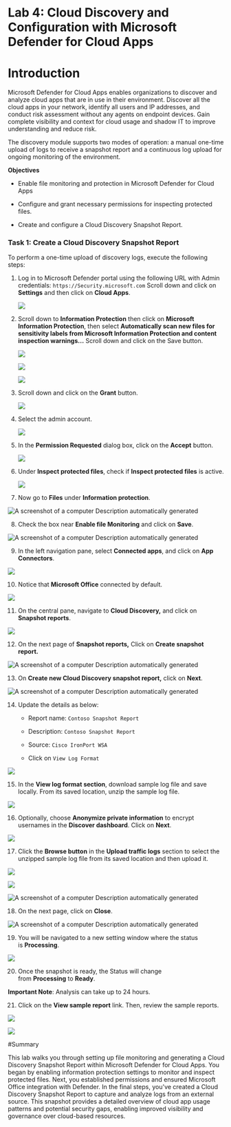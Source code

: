 # **Lab 4: Cloud Discovery and Configuration with Microsoft Defender for Cloud Apps**

# Introduction 

Microsoft Defender for Cloud Apps enables organizations to discover and
analyze cloud apps that are in use in their environment. Discover all
the cloud apps in your network, identify all users and IP addresses, and
conduct risk assessment without any agents on endpoint devices. Gain
complete visibility and context for cloud usage and shadow IT to improve
understanding and reduce risk.

The discovery module supports two modes of operation: a manual one-time
upload of logs to receive a snapshot report and a continuous log upload
for ongoing monitoring of the environment.

**Objectives**

- Enable file monitoring and protection in Microsoft Defender for Cloud Apps

- Configure and grant necessary permissions for inspecting protected files.

- Create and configure a Cloud Discovery Snapshot Report.

### Task 1: Create a Cloud Discovery Snapshot Report

To perform a one-time upload of discovery logs, execute the following
steps:

1.  Log in to Microsoft Defender portal using the following URL with Admin credentials: `https://Security.microsoft.com`
    Scroll down and click on **Settings** and then click on **Cloud Apps**.

    ![](./media/nw31.png)

2.  Scroll down to **Information Protection** then click on **Microsoft Information Protection**, then select **Automatically scan new files
    for sensitivity labels from Microsoft Information Protection and content inspection warnings...** Scroll down and click on the Save button.

    ![](./media/image2.png)

    ![](./media/image3.png)

    ![](./media/nw32.png)

3. Scroll down and click on the **Grant** button.

   ![](./media/nw33.png)

4. Select the admin account.

   ![](./media/nw34.png)

5. In the **Permission Requested** dialog box, click on the **Accept** button.

   ![](./media/nw35.png)
 
6.  Under **Inspect protected files**, check if **Inspect protected
    files** is active.

    ![](./media/image4.png)

7.  Now go to **Files** under **Information protection**.

![A screenshot of a computer Description automatically
generated](./media/image5.png)

8.  Check the box near **Enable file Monitoring** and click on **Save**.

![A screenshot of a computer Description automatically
generated](./media/image6.png)

9.  In the left navigation pane, select **Connected apps**, and click on
    **App Connectors**.

![](./media/image7.png)

10.  Notice that **Microsoft Office** connected by default.

![](./media/image8.png)

11.  On the central pane, navigate to **Cloud Discovery,** and click on
    **Snapshot reports**.

![](./media/image9.png)

12.  On the next page of **Snapshot reports,** Click on **Create snapshot
    report.**

 ![A screenshot of a computer Description automatically
 generated](./media/image10.png)

13. On **Create new Cloud Discovery snapshot report,** click
    on **Next**.

![A screenshot of a computer Description automatically
generated](./media/image11.png)

14. Update the details as below:

    - Report name: `Contoso Snapshot Report`

    - Description: `Contoso Snapshot Report`

    - Source: `Cisco IronPort WSA`

    - Click on `View Log Format`

![](./media/image12.png)

15. In the **View log format section**, download sample log file and
    save locally. From its saved location, unzip the sample log file.

![](./media/image13.png)

16. Optionally, choose **Anonymize private information** to encrypt
    usernames in the **Discover dashboard**. Click on **Next**.

![](./media/image14.png)

17. Click the **Browse button** in the **Upload traffic logs** section
    to select the unzipped sample log file from its saved location and
    then upload it.

![](./media/image15.png)

![](./media/image16.png)

![A screenshot of a computer Description automatically
generated](./media/image17.png)

18. On the next page, click on **Close**.

![A screenshot of a computer Description automatically
generated](./media/image18.png)

19. You will be navigated to a new setting window where the status
    is **Processing**.

![](./media/image19.png)

20. Once the snapshot is ready, the Status will change
    from **Processing** to **Ready**.
    
**Important Note**: Analysis can take up to 24 hours.

21. Click on the **View sample report** link. Then, review the sample reports.

![](./media/nw39.png)

![](./media/nw38.png)

#Summary

This lab walks you through setting up file monitoring and generating a Cloud Discovery Snapshot Report within Microsoft Defender for Cloud Apps. You began by enabling information protection settings to monitor and inspect protected files. Next, you established permissions and ensured Microsoft Office integration with Defender. In the final steps, you've created a Cloud Discovery Snapshot Report to capture and analyze logs from an external source. This snapshot provides a detailed overview of cloud app usage patterns and potential security gaps, enabling improved visibility and governance over cloud-based resources.
     
